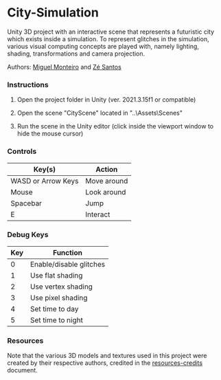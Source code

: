 # City-Simulation
Unity 3D project with an interactive scene that represents a futuristic city which exists inside a simulation. 
To represent glitches in the simulation, various visual computing concepts are played with, namely lighting, shading, transformations and camera projection.

Authors: [Miguel Monteiro](https://github.com/Exodus09) and [Zé Santos](https://github.com/Zironix00)
### Instructions
1. Open the project folder in Unity (ver. 2021.3.15f1 or compatible)

2. Open the scene "CityScene" located in "..\Assets\Scenes"

3. Run the scene in the Unity editor (click inside the viewport window to hide the mouse cursor)

### Controls
| Key(s)             | Action           |
| ------------------ | ---------------- |
| WASD or Arrow Keys | Move around      |
| Mouse              | Look around      |
| Spacebar           | Jump             |
| E                  | Interact         |

### Debug Keys
| Key | Function                 |
| --- | ------------------------ |
| 0   | Enable/disable glitches  |
| 1   | Use flat shading         |
| 2   | Use vertex shading       |
| 3   | Use pixel shading        |
| 4   | Set time to day          |
| 5   | Set time to night        |

### Resources
Note that the various 3D models and textures used in this project were created by their respective authors, credited in the [resources-credits](resources-credits.pdf) document.

